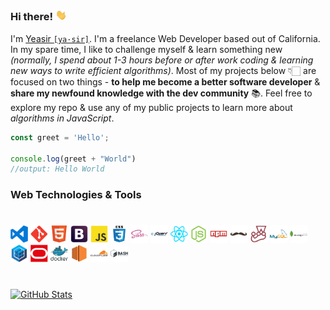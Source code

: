 ### Hi there! <img src="./media/wave.webp" width="18" alt="">

I'm [Yeasir `[ya·sir]`](https://www.yeasirhugais.com). I'm a freelance Web Developer based out of California. In my spare time, I like to challenge myself & learn something new _(normally, I spend about 1-3 hours before or after work coding & learning new ways to write efficient algorithms)_. Most of my projects below 👇🏻 are focused on two things -  **to help me become a better software developer** & **share my newfound knowledge with the dev community** 📚. Feel free to explore my repo & use any of my public projects to learn more about _algorithms in JavaScript_.

```javascript
const greet = 'Hello';

console.log(greet + "World")
//output: Hello World
```

### Web Technologies & Tools
#

<img width="28" src="./media/vscode.png" alt="vs code">
<img width="28" src="./media/git.png" alt="git technology">
<img width="28" src="./media/html5.png" alt="html 5">
<img width="28" src="./media/bootstrap.png" alt="bootstrap">
<img width="28" src="./media/javascript.png" alt="javascript">
<img width="28" src="./media/css3.png" alt="css 3">
<img width="28" src="./media/sass.png" alt="sass">
<img width="28" src="./media/jquery.png" alt="jquery">
<img width="28" src="./media/react.png" alt="react">
<img width="28" src="./media/nodejs.png" alt="node js">
<img width="28" src="./media/npm.png" alt="node package manager">
<img width="28" src="./media/handlebars.png" alt="handlebars js">
<img width="28" src="./media/jest.png" alt="jest">
<img width="28" src="./media/mysql.png" alt="mysql">
<img width="28" src="./media/mongodb.png" alt="mongo db">
<img width="28" src="./media/sequelize.png" alt="sequelize orm">
<img width="28" src="./media/oracle.png" alt="oracle cloud">
<img width="28" src="./media/docker.png" alt="docker">
<img width="28" src="./media/ec2.png" alt="aws ec2">
<img width="28" src="./media/cloudflare.png" alt="cloudflare">
<img width="28" src="./media/bash.png" alt="bash">

#

[![GitHub Stats](https://github-readme-stats.vercel.app/api?username=yeasir01&theme=dark)](https://github.com/yeasir01)
